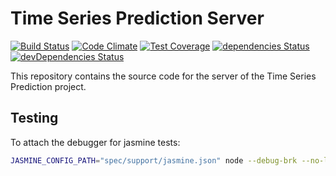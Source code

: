 # Time Series Prediction Server

[![Build Status](https://travis-ci.org/TimeSeriesPrediction/time-series-server.svg?branch=dev)](https://travis-ci.org/TimeSeriesPrediction/time-series-server)
[![Code Climate](https://codeclimate.com/github/TimeSeriesPrediction/time-series-server/badges/gpa.svg)](https://codeclimate.com/github/TimeSeriesPrediction/time-series-server)
[![Test Coverage](https://codeclimate.com/github/TimeSeriesPrediction/time-series-server/badges/coverage.svg)](https://codeclimate.com/github/codeclimate/codeclimate/coverage)
[![dependencies Status](https://david-dm.org/TimeSeriesPrediction/time-series-server/status.svg)](https://david-dm.org/TimeSeriesPrediction/time-series-server)
[![devDependencies Status](https://david-dm.org/TimeSeriesPrediction/time-series-server/dev-status.svg)](https://david-dm.org/TimeSeriesPrediction/time-series-server?type=dev)

This repository contains the source code for the server of the Time Series Prediction project.

## Testing

To attach the debugger for jasmine tests:

```bash
JASMINE_CONFIG_PATH="spec/support/jasmine.json" node --debug-brk --no-lazy node_modules/jasmine/bin/jasmine.js
```
